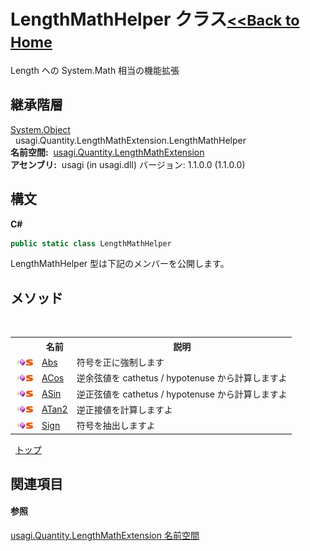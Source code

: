 # LengthMathHelper クラス<small>[<<Back to Home](https://github.com/usagi/usagi.cs/blob/master/Help/Home.md)</small> 

Length への System.Math 相当の機能拡張


## 継承階層
<a href="http://msdn2.microsoft.com/ja-jp/library/e5kfa45b" target="_blank">System.Object</a><br />&nbsp;&nbsp;usagi.Quantity.LengthMathExtension.LengthMathHelper<br /><strong>名前空間:</strong>
&nbsp;<a href="N_usagi_Quantity_LengthMathExtension.md">usagi.Quantity.LengthMathExtension</a><br /><strong>アセンブリ:</strong>
&nbsp;usagi (in usagi.dll) バージョン: 1.1.0.0 (1.1.0.0)

## 構文

**C#**<br />
``` C#
public static class LengthMathHelper
```

LengthMathHelper 型は下記のメンバーを公開します。


## メソッド
&nbsp;<table><tr><th></th><th>名前</th><th>説明</th></tr><tr><td>![Public メソッド](media/pubmethod.gif "Public メソッド")![静的メンバー](media/static.gif "静的メンバー")</td><td><a href="M_usagi_Quantity_LengthMathExtension_LengthMathHelper_Abs.md">Abs</a></td><td>
符号を正に強制します</td></tr><tr><td>![Public メソッド](media/pubmethod.gif "Public メソッド")![静的メンバー](media/static.gif "静的メンバー")</td><td><a href="M_usagi_Quantity_LengthMathExtension_LengthMathHelper_ACos.md">ACos</a></td><td>
逆余弦値を cathetus / hypotenuse から計算しますよ</td></tr><tr><td>![Public メソッド](media/pubmethod.gif "Public メソッド")![静的メンバー](media/static.gif "静的メンバー")</td><td><a href="M_usagi_Quantity_LengthMathExtension_LengthMathHelper_ASin.md">ASin</a></td><td>
逆正弦値を cathetus / hypotenuse から計算しますよ</td></tr><tr><td>![Public メソッド](media/pubmethod.gif "Public メソッド")![静的メンバー](media/static.gif "静的メンバー")</td><td><a href="M_usagi_Quantity_LengthMathExtension_LengthMathHelper_ATan2.md">ATan2</a></td><td>
逆正接値を計算しますよ</td></tr><tr><td>![Public メソッド](media/pubmethod.gif "Public メソッド")![静的メンバー](media/static.gif "静的メンバー")</td><td><a href="M_usagi_Quantity_LengthMathExtension_LengthMathHelper_Sign.md">Sign</a></td><td>
符号を抽出しますよ</td></tr></table>&nbsp;
<a href="#lengthmathhelper-クラス">トップ</a>

## 関連項目


#### 参照
<a href="N_usagi_Quantity_LengthMathExtension.md">usagi.Quantity.LengthMathExtension 名前空間</a><br />